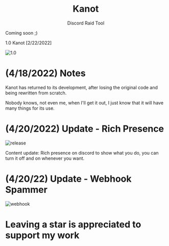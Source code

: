 <h1 align="center">Kanot</h1>
<p align="center">Discord Raid Tool</p>

Coming soon ;)

1.0 Kanot [2/22/2022]

![1.0](https://i.imgur.com/NduNaMx.png)

# (4/18/2022) Notes
Kanot has returned to its development, after losing the original code and being rewritten from scratch.

Nobody knows, not even me, when I'll get it out, I just know that it will have many things for its use.

# (4/20/2022) Update - Rich Presence

![release](https://i.imgur.com/4WZTfnk.png)

Content update: Rich presence on discord to show what you do, you can turn it off and on whenever you want.

# (4/20/22) Update - Webhook Spammer

![webhook](https://i.imgur.com/Fki5k26.png)

# Leaving a star is appreciated to support my work 

